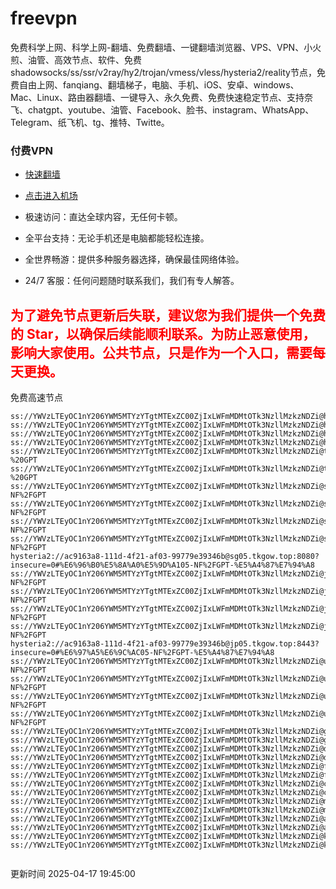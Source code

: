 # freevpn

免费科学上网、科学上网-翻墙、免费翻墙、一键翻墙浏览器、VPS、VPN、小火煎、油管、高效节点、软件、免费shadowsocks/ss/ssr/v2ray/hy2/trojan/vmess/vless/hysteria2/reality节点，免费自由上网、fanqiang、翻墙梯子，电脑、手机、iOS、安卓、windows、Mac、Linux、路由器翻墙、一键导入、永久免费、免费快速稳定节点、支持奈飞、chatgpt、youtube、油管、Facebook、脸书、instagram、WhatsApp、Telegram、纸飞机、tg、推特、Twitte。

### 付费VPN
* [快速翻墙](https://xgogo.sbs/#/register?code=wxADDy87) 

* [点击进入机场](https://xgogo.sbs/#/register?code=wxADDy87) 

* 极速访问：直达全球内容，无任何卡顿。

* 全平台支持：无论手机还是电脑都能轻松连接。

* 全世界畅游：提供多种服务器选择，确保最佳网络体验。

* 24/7 客服：任何问题随时联系我们，我们有专人解答。

## <font color="red">为了避免节点更新后失联，建议您为我们提供一个免费的 Star，以确保后续能顺利联系。为防止恶意使用，影响大家使用。公共节点，只是作为一个入口，需要每天更换。</font>

免费高速节点

```ss://YWVzLTEyOC1nY206YWM5MTYzYTgtMTExZC00ZjIxLWFmMDMtOTk3NzllMzkzNDZi@hk01.jgrtoioceaw.help:50384#%E9%A6%99%E6%B8%AF01
ss://YWVzLTEyOC1nY206YWM5MTYzYTgtMTExZC00ZjIxLWFmMDMtOTk3NzllMzkzNDZi@hk02.jigreliewolf.click:17889#%E9%A6%99%E6%B8%AF02
ss://YWVzLTEyOC1nY206YWM5MTYzYTgtMTExZC00ZjIxLWFmMDMtOTk3NzllMzkzNDZi@hk03.jigreliewolf.click:10838#%E9%A6%99%E6%B8%AF03
ss://YWVzLTEyOC1nY206YWM5MTYzYTgtMTExZC00ZjIxLWFmMDMtOTk3NzllMzkzNDZi@hk04.jgrtoioceaw.help:29956#%E9%A6%99%E6%B8%AF04
ss://YWVzLTEyOC1nY206YWM5MTYzYTgtMTExZC00ZjIxLWFmMDMtOTk3NzllMzkzNDZi@hk05.ijgelrkasd.click:41284#%E9%A6%99%E6%B8%AF05
ss://YWVzLTEyOC1nY206YWM5MTYzYTgtMTExZC00ZjIxLWFmMDMtOTk3NzllMzkzNDZi@tw01.jigreliewolf.click:30995#%E5%8F%B0%E6%B9%BE01%20-%20GPT
ss://YWVzLTEyOC1nY206YWM5MTYzYTgtMTExZC00ZjIxLWFmMDMtOTk3NzllMzkzNDZi@tw02.ijgelrkasd.click:22610#%E5%8F%B0%E6%B9%BE02%20-%20GPT
ss://YWVzLTEyOC1nY206YWM5MTYzYTgtMTExZC00ZjIxLWFmMDMtOTk3NzllMzkzNDZi@sg01.jgrtoioceaw.help:55559#%E6%96%B0%E5%8A%A0%E5%9D%A101%20-NF%2FGPT
ss://YWVzLTEyOC1nY206YWM5MTYzYTgtMTExZC00ZjIxLWFmMDMtOTk3NzllMzkzNDZi@sg02.jigreliewolf.click:40574#%E6%96%B0%E5%8A%A0%E5%9D%A102%20-NF%2FGPT
ss://YWVzLTEyOC1nY206YWM5MTYzYTgtMTExZC00ZjIxLWFmMDMtOTk3NzllMzkzNDZi@sg03.ijgelrkasd.click:23716#%E6%96%B0%E5%8A%A0%E5%9D%A103%20-NF%2FGPT
ss://YWVzLTEyOC1nY206YWM5MTYzYTgtMTExZC00ZjIxLWFmMDMtOTk3NzllMzkzNDZi@sg04.jgrtoioceaw.help:17971#%E6%96%B0%E5%8A%A0%E5%9D%A104%20-NF%2FGPT
hysteria2://ac9163a8-111d-4f21-af03-99779e39346b@sg05.tkgow.top:8080?insecure=0#%E6%96%B0%E5%8A%A0%E5%9D%A105-NF%2FGPT-%E5%A4%87%E7%94%A8
ss://YWVzLTEyOC1nY206YWM5MTYzYTgtMTExZC00ZjIxLWFmMDMtOTk3NzllMzkzNDZi@jp01.jgrtoioceaw.help:58645#%E6%97%A5%E6%9C%AC01%20-NF%2FGPT
ss://YWVzLTEyOC1nY206YWM5MTYzYTgtMTExZC00ZjIxLWFmMDMtOTk3NzllMzkzNDZi@jp02.jgrtoioceaw.help:47462#%E6%97%A5%E6%9C%AC02%20-NF%2FGPT
ss://YWVzLTEyOC1nY206YWM5MTYzYTgtMTExZC00ZjIxLWFmMDMtOTk3NzllMzkzNDZi@jp03.jigreliewolf.click:33414#%E6%97%A5%E6%9C%AC03%20-NF%2FGPT
ss://YWVzLTEyOC1nY206YWM5MTYzYTgtMTExZC00ZjIxLWFmMDMtOTk3NzllMzkzNDZi@jp04.ijgelrkasd.click:58223#%E6%97%A5%E6%9C%AC04%20-NF%2FGPT
hysteria2://ac9163a8-111d-4f21-af03-99779e39346b@jp05.tkgow.top:8443?insecure=0#%E6%97%A5%E6%9C%AC05-NF%2FGPT-%E5%A4%87%E7%94%A8
ss://YWVzLTEyOC1nY206YWM5MTYzYTgtMTExZC00ZjIxLWFmMDMtOTk3NzllMzkzNDZi@us01.jgrtoioceaw.help:48129#%E7%BE%8E%E5%9B%BD01%20-NF%2FGPT
ss://YWVzLTEyOC1nY206YWM5MTYzYTgtMTExZC00ZjIxLWFmMDMtOTk3NzllMzkzNDZi@us02.jgrtoioceaw.help:44907#%E7%BE%8E%E5%9B%BD02%20-NF%2FGPT
ss://YWVzLTEyOC1nY206YWM5MTYzYTgtMTExZC00ZjIxLWFmMDMtOTk3NzllMzkzNDZi@us03.jigreliewolf.click:43330#%E7%BE%8E%E5%9B%BD03%20-NF%2FGPT
ss://YWVzLTEyOC1nY206YWM5MTYzYTgtMTExZC00ZjIxLWFmMDMtOTk3NzllMzkzNDZi@us04.ijgelrkasd.click:44130#%E7%BE%8E%E5%9B%BD04%20-NF%2FGPT
ss://YWVzLTEyOC1nY206YWM5MTYzYTgtMTExZC00ZjIxLWFmMDMtOTk3NzllMzkzNDZi@gb01.jgrtoioceaw.help:27765#%E8%8B%B1%E5%9B%BD01
ss://YWVzLTEyOC1nY206YWM5MTYzYTgtMTExZC00ZjIxLWFmMDMtOTk3NzllMzkzNDZi@gb02.jigreliewolf.click:52762#%E8%8B%B1%E5%9B%BD02
ss://YWVzLTEyOC1nY206YWM5MTYzYTgtMTExZC00ZjIxLWFmMDMtOTk3NzllMzkzNDZi@de01.jgrtoioceaw.help:20635#%E5%BE%B7%E5%9B%BD01
ss://YWVzLTEyOC1nY206YWM5MTYzYTgtMTExZC00ZjIxLWFmMDMtOTk3NzllMzkzNDZi@de02.jigreliewolf.click:52770#%E5%BE%B7%E5%9B%BD02
ss://YWVzLTEyOC1nY206YWM5MTYzYTgtMTExZC00ZjIxLWFmMDMtOTk3NzllMzkzNDZi@fr01.ijgelrkasd.click:32568#%E6%B3%95%E5%9B%BD01
ss://YWVzLTEyOC1nY206YWM5MTYzYTgtMTExZC00ZjIxLWFmMDMtOTk3NzllMzkzNDZi@fr02.jigreliewolf.click:45265#%E6%B3%95%E5%9B%BD02
ss://YWVzLTEyOC1nY206YWM5MTYzYTgtMTExZC00ZjIxLWFmMDMtOTk3NzllMzkzNDZi@ca01.jigreliewolf.click:30461#%E5%8A%A0%E6%8B%BF%E5%A4%A701
ss://YWVzLTEyOC1nY206YWM5MTYzYTgtMTExZC00ZjIxLWFmMDMtOTk3NzllMzkzNDZi@ca02.ijgelrkasd.click:24053#%E5%8A%A0%E6%8B%BF%E5%A4%A702
ss://YWVzLTEyOC1nY206YWM5MTYzYTgtMTExZC00ZjIxLWFmMDMtOTk3NzllMzkzNDZi@my01.jigreliewolf.click:52408#%E9%A9%AC%E6%9D%A5%E8%A5%BF%E4%BA%9A01
ss://YWVzLTEyOC1nY206YWM5MTYzYTgtMTExZC00ZjIxLWFmMDMtOTk3NzllMzkzNDZi@my02.ijgelrkasd.click:25519#%E9%A9%AC%E6%9D%A5%E8%A5%BF%E4%BA%9A02
ss://YWVzLTEyOC1nY206YWM5MTYzYTgtMTExZC00ZjIxLWFmMDMtOTk3NzllMzkzNDZi@au01.jgrtoioceaw.help:13460#%E6%BE%B3%E5%A4%A7%E5%88%A9%E4%BA%9A01
ss://YWVzLTEyOC1nY206YWM5MTYzYTgtMTExZC00ZjIxLWFmMDMtOTk3NzllMzkzNDZi@au02.ijgelrkasd.click:46073#%E6%BE%B3%E5%A4%A7%E5%88%A9%E4%BA%9A02
ss://YWVzLTEyOC1nY206YWM5MTYzYTgtMTExZC00ZjIxLWFmMDMtOTk3NzllMzkzNDZi@ko01.jgrtoioceaw.help:46108#%E9%9F%A9%E5%9B%BD01
ss://YWVzLTEyOC1nY206YWM5MTYzYTgtMTExZC00ZjIxLWFmMDMtOTk3NzllMzkzNDZi@ko02.jigreliewolf.click:50181#%E9%9F%A9%E5%9B%BD02


```
更新时间 2025-04-17 19:45:00
